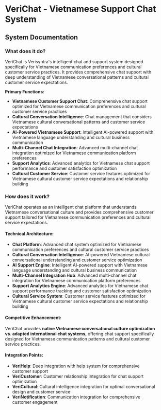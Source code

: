 # VeriChat - Vietnamese Support Chat System
## System Documentation

### **What does it do?**

VeriChat is Verisyntra's intelligent chat and support system designed specifically for Vietnamese communication preferences and cultural customer service practices. It provides comprehensive chat support with deep understanding of Vietnamese conversational patterns and cultural customer service expectations.

**Primary Functions:**
- **Vietnamese Customer Support Chat**: Comprehensive chat support optimized for Vietnamese communication preferences and cultural customer service practices
- **Cultural Conversation Intelligence**: Chat management that considers Vietnamese cultural conversational patterns and customer service expectations
- **AI-Powered Vietnamese Support**: Intelligent AI-powered support with Vietnamese language understanding and cultural business communication
- **Multi-Channel Chat Integration**: Advanced multi-channel chat integration optimized for Vietnamese communication platform preferences
- **Support Analytics**: Advanced analytics for Vietnamese chat support performance and customer satisfaction optimization
- **Cultural Customer Service**: Customer service features optimized for Vietnamese cultural customer service expectations and relationship building

### **How does it work?**

VeriChat operates as an intelligent chat platform that understands Vietnamese conversational culture and provides comprehensive customer support tailored for Vietnamese communication preferences and cultural service expectations.

#### **Technical Architecture:**
- **Chat Platform**: Advanced chat system optimized for Vietnamese communication preferences and cultural customer service practices
- **Cultural Conversation Intelligence**: AI-powered Vietnamese cultural conversational understanding and customer service optimization
- **AI Support Engine**: Intelligent AI-powered support with Vietnamese language understanding and cultural business communication
- **Multi-Channel Integration Hub**: Advanced multi-channel chat integration for Vietnamese communication platform preferences
- **Support Analytics Engine**: Advanced analytics for Vietnamese chat support performance tracking and customer satisfaction optimization
- **Cultural Service System**: Customer service features optimized for Vietnamese cultural customer service expectations and relationship building

#### **Competitive Enhancement:**
VeriChat provides **native Vietnamese conversational culture optimization vs. adapted international chat systems**, offering chat support specifically designed for Vietnamese communication patterns and cultural customer service practices.

#### **Integration Points:**
- **VeriHelp**: Deep integration with help system for comprehensive customer support
- **VeriCustomer**: Customer relationship integration for chat support optimization
- **VeriCultural**: Cultural intelligence integration for optimal conversational design and customer service
- **VeriNotification**: Communication integration for comprehensive customer engagement